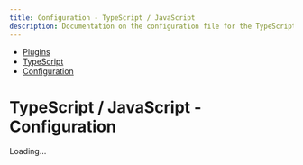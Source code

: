 ```yaml
---
title: Configuration - TypeScript / JavaScript
description: Documentation on the configuration file for the TypeScript / JavaScript code formatting plugin for dprint.
---
```


<nav class="breadcrumb" aria-label="breadcrumbs">
  <ul>
    <li><a href="/plugins">Plugins</a></li>
    <li><a href="/plugins/typescript">TypeScript</a></li>
    <li><a href="/plugins/typescript/config">Configuration</a></li>
  </ul>
</nav>

# TypeScript / JavaScript - Configuration

<div class="plugin-config-table" data-url="https://plugins.dprint.dev/schemas/typescript-latest.json">
  Loading...
</div>
